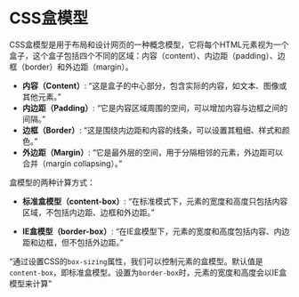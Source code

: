 # CSS盒模型

CSS盒模型是用于布局和设计网页的一种概念模型，它将每个HTML元素视为一个盒子，这个盒子包括四个不同的区域：内容（content）、内边距（padding）、边框（border）和外边距（margin）。

- **内容（Content）**: “这是盒子的中心部分，包含实际的内容，如文本、图像或其他元素。”
- **内边距（Padding）**: “它是内容区域周围的空间，可以增加内容与边框之间的间隔。”
- **边框（Border）**: “这是围绕内边距和内容的线条，可以设置其粗细、样式和颜色。”
- **外边距（Margin）**: “它是最外层的空间，用于分隔相邻的元素，外边距可以合并（margin collapsing）。”



盒模型的两种计算方式：

- **标准盒模型（content-box）**: “在标准模式下，元素的宽度和高度只包括内容区域，不包括内边距、边框和外边距。”

- **IE盒模型（border-box）**: “在IE盒模型下，元素的宽度和高度包括内容、内边距和边框，但不包括外边距。”

  

“通过设置CSS的`box-sizing`属性，我们可以控制元素的盒模型。默认值是`content-box`，即标准盒模型。设置为`border-box`时，元素的宽度和高度会以IE盒模型来计算”

